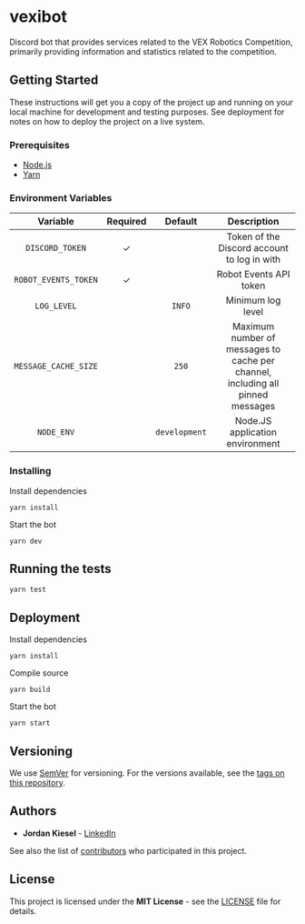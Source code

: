 # vexibot

Discord bot that provides services related to the VEX Robotics Competition, primarily providing information and statistics related to the competition.

## Getting Started

These instructions will get you a copy of the project up and running on your local machine for development and testing purposes. See deployment for notes on how to deploy the project on a live system.

### Prerequisites

- [Node.js](https://nodejs.org/)
- [Yarn](https://yarnpkg.com/)

### Environment Variables

|       Variable       | Required |    Default    |                                  Description                                   |
| :------------------: | :------: | :-----------: | :----------------------------------------------------------------------------: |
|   `DISCORD_TOKEN`    |    ✓     |               |                  Token of the Discord account to log in with                   |
| `ROBOT_EVENTS_TOKEN` |    ✓     |               |                             Robot Events API token                             |
|     `LOG_LEVEL`      |          |    `INFO`     |                               Minimum log level                                |
| `MESSAGE_CACHE_SIZE` |          |     `250`     | Maximum number of messages to cache per channel, including all pinned messages |
|      `NODE_ENV`      |          | `development` |                        Node.JS application environment                         |

### Installing

Install dependencies

```sh-session
yarn install
```

Start the bot

```sh-session
yarn dev
```

## Running the tests

```sh-session
yarn test
```

## Deployment

Install dependencies

```sh-session
yarn install
```

Compile source

```sh-session
yarn build
```

Start the bot

```sh-session
yarn start
```

## Versioning

We use [SemVer](https://semver.org/) for versioning. For the versions available, see the [tags on this repository](https://github.com/jtkiesel/vexibot/tags).

## Authors

- **Jordan Kiesel** - [LinkedIn](https://www.linkedin.com/in/jtkiesel/)

See also the list of [contributors](https://github.com/jtkiesel/vexibot/contributors) who participated in this project.

## License

This project is licensed under the **MIT License** - see the [LICENSE](LICENSE) file for details.
